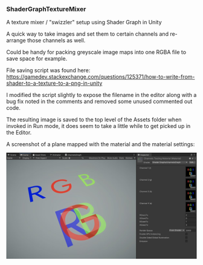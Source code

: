 ### ShaderGraphTextureMixer
A texture mixer / "swizzler" setup using Shader Graph in Unity

A quick way to take images and set them to certain channels and re-arrange those channels as well.

Could be handy for packing greyscale image maps into one RGBA file to save space for example.

File saving script was found here: https://gamedev.stackexchange.com/questions/125371/how-to-write-from-shader-to-a-texture-to-a-png-in-unity

I modified the script slightly to expose the filename in the editor along with a bug fix noted in the comments and removed some unused commented out code.

The resulting image is saved to the top level of the Assets folder when invoked in Run mode, it does seem to take a little while to get picked up in the Editor.

A screenshot of a plane mapped with the material and the material settings:

![Screenshot with demo content](ShaderGraphTextureMixerImage.jpg?raw=true)

